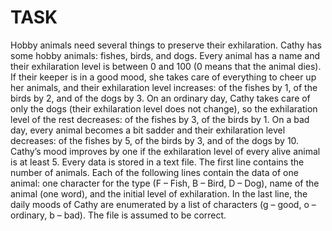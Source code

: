 # TASK
Hobby animals need several things to preserve their exhilaration. Cathy has some hobby 
animals: fishes, birds, and dogs. Every animal has a name and their exhilaration level is 
between 0 and 100 (0 means that the animal dies). If their keeper is in a good mood, she takes 
care of everything to cheer up her animals, and their exhilaration level increases: of the fishes 
by 1, of the birds by 2, and of the dogs by 3.
On an ordinary day, Cathy takes care of only the dogs (their exhilaration level does not 
change), so the exhilaration level of the rest decreases: of the fishes by 3, of the birds by 1. On a 
bad day, every animal becomes a bit sadder and their exhilaration level decreases: of the fishes 
by 5, of the birds by 3, and of the dogs by 10.
Cathy’s mood improves by one if the exhilaration level of every alive animal is at least 5.
Every data is stored in a text file. The first line contains the number of animals. Each of the 
following lines contain the data of one animal: one character for the type (F – Fish, B – Bird, D – Dog), name of the animal (one word), and the initial level of exhilaration.
In the last line, the daily moods of Cathy are enumerated by a list of characters (g – good, o –
ordinary, b – bad). The file is assumed to be correct.

